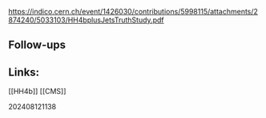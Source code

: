 
https://indico.cern.ch/event/1426030/contributions/5998115/attachments/2874240/5033103/HH4bplusJetsTruthStudy.pdf

## Follow-ups


## Links: 
[[HH4b]]
[[CMS]]


202408121138
